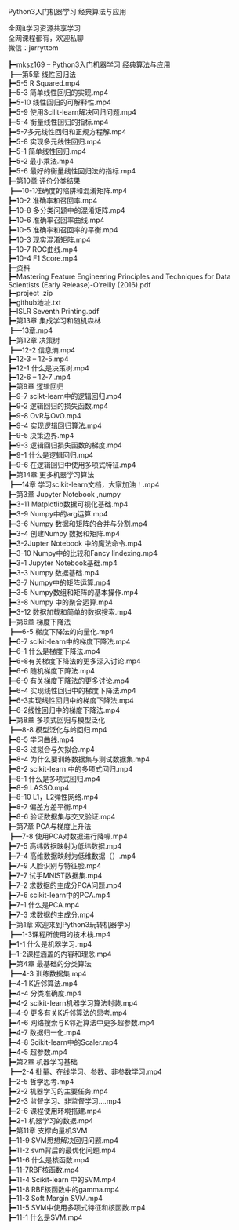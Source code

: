 Python3入门机器学习 经典算法与应用

全网it学习资源共享学习<br>全网课程都有，欢迎私聊<br>微信：jerryttom<br>

┣━mksz169 – Python3入门机器学习 经典算法与应用<br> ┣━第5章 线性回归法<br> ┣━5-5 R Squared.mp4<br> ┣━5-3 简单线性回归的实现.mp4<br> ┣━5-10 线性回归的可解释性.mp4<br> ┣━5-9 使用Scilit-learn解决回归问题.mp4<br> ┣━5-4 衡量线性回归的指标.mp4<br> ┣━5-7多元线性回归和正规方程解.mp4<br> ┣━5-8 实现多元线性回归.mp4<br> ┣━5-1 简单线性回归.mp4<br> ┣━5-2 最小乘法.mp4<br> ┣━5-6 最好的衡量线性回归法的指标.mp4<br> ┣━第10章 评价分类结果<br> ┣━10-1准确度的陷阱和混淆矩阵.mp4<br> ┣━10-2 准确率和召回率.mp4<br> ┣━10-8 多分类问题中的混淆矩阵.mp4<br> ┣━10-6 准确率召回率曲线.mp4<br> ┣━10-5 准确率和召回率的平衡.mp4<br> ┣━10-3 现实混淆矩阵.mp4<br> ┣━10-7 ROC曲线.mp4<br> ┣━10-4 F1 Score.mp4<br> ┣━资料<br> ┣━Mastering Feature Engineering Principles and Techniques for Data Scientists (Early Release)-O’reilly (2016).pdf<br> ┣━project .zip<br> ┣━github地址.txt<br> ┣━ISLR Seventh Printing.pdf<br> ┣━第13章 集成学习和随机森林<br> ┣━13章.mp4<br> ┣━第12章 决策树<br> ┣━12-2 信息熵.mp4<br> ┣━12-3 – 12-5.mp4<br> ┣━12-1 什么是决策树.mp4<br> ┣━12-6 – 12-7 .mp4<br> ┣━第9章 逻辑回归<br> ┣━9-7 scikt-learn中的逻辑回归.mp4<br> ┣━9-2 逻辑回归的损失函数.mp4<br> ┣━9-8 OvR与OvO.mp4<br> ┣━9-4 实现逻辑回归算法.mp4<br> ┣━9-5 决策边界.mp4<br> ┣━9-3 逻辑回归损失函数的梯度.mp4<br> ┣━9-1 什么是逻辑回归.mp4<br> ┣━9-6 在逻辑回归中使用多项式特征.mp4<br> ┣━第14章 更多机器学习算法<br> ┣━14章 学习scikit-learn文档，大家加油！.mp4<br> ┣━第3章 Jupyter Notebook ,numpy<br> ┣━3-11 Matplotlib数据可视化基础.mp4<br> ┣━3-9 Numpy中的arg运算.mp4<br> ┣━3-6 Numpy 数据和矩阵的合并与分割.mp4<br> ┣━3-4 创建Numpy 数据和矩阵.mp4<br> ┣━3-2Jupter Notebook 中的魔法命令.mp4<br> ┣━3-10 Numpy中的比较和Fancy lindexing.mp4<br> ┣━3-1 Jupyter Notebook基础.mp4<br> ┣━3-3 Numpy 数据基础.mp4<br> ┣━3-7 Numpy中的矩阵运算.mp4<br> ┣━3-5 Numpy数组和矩阵的基本操作.mp4<br> ┣━3-8 Numpy 中的聚合运算.mp4<br> ┣━3-12 数据加载和简单的数据搜索.mp4<br> ┣━第6章 梯度下降法<br> ┣━6-5 梯度下降法的向量化.mp4<br> ┣━6-7 scikit-learn中的梯度下降法.mp4<br> ┣━6-1 什么是梯度下降法.mp4<br> ┣━6-8有关梯度下降法的更多深入讨论.mp4<br> ┣━6-6 随机梯度下降法.mp4<br> ┣━6-9 有关梯度下降法的更多讨论.mp4<br> ┣━6-4 实现线性回归中的梯度下降法.mp4<br> ┣━6-3实现线性回归中的梯度下降法.mp4<br> ┣━6-2线性回归中的梯度下降法.mp4<br> ┣━第8章 多项式回归与模型泛化<br> ┣━8-8 模型泛化与岭回归.mp4<br> ┣━8-5 学习曲线.mp4<br> ┣━8-3 过拟合与欠拟合.mp4<br> ┣━8-4 为什么要训练数据集与测试数据集.mp4<br> ┣━8-2 scikit-learn 中的多项式回归.mp4<br> ┣━8-1 什么是多项式回归.mp4<br> ┣━8-9 LASSO.mp4<br> ┣━8-10 L1，L2弹性网络.mp4<br> ┣━8-7 偏差方差平衡.mp4<br> ┣━8-6 验证数据集与交叉验证.mp4<br> ┣━第7章 PCA与梯度上升法<br> ┣━7-8 使用PCA对数据进行降噪.mp4<br> ┣━7-5 高纬数据映射为低纬数据.mp4<br> ┣━7-4 高维数据映射为低维数据（）.mp4<br> ┣━7-9 人脸识别与特征脸.mp4<br> ┣━7-7 试手MNIST数据集.mp4<br> ┣━7-2 求数据的主成分PCA问题.mp4<br> ┣━7-6 scikit-learn中的PCA.mp4<br> ┣━7-1 什么是PCA.mp4<br> ┣━7-3 求数据的主成分.mp4<br> ┣━第1章 欢迎来到Python3玩转机器学习<br> ┣━1-3课程所使用的技术栈.mp4<br> ┣━1-1 什么是机器学习.mp4<br> ┣━1-2课程涵盖的内容和理念.mp4<br> ┣━第4章 最基础的分类算法<br> ┣━4-3 训练数据集.mp4<br> ┣━4-1 K近邻算法.mp4<br> ┣━4-4 分类准确度.mp4<br> ┣━4-2 scikit-learn机器学习算法封装.mp4<br> ┣━4-9 更多有关K近邻算法的思考.mp4<br> ┣━4-6 网络搜索与K邻近算法中更多超参数.mp4<br> ┣━4-7 数据归一化.mp4<br> ┣━4-8 Scikit-learn中的Scaler.mp4<br> ┣━4-5 超参数.mp4<br> ┣━第2章 机器学习基础<br> ┣━2-4 批量、在线学习、参数、非参数学习.mp4<br> ┣━2-5 哲学思考.mp4<br> ┣━2-2 机器学习的主要任务.mp4<br> ┣━2-3 监督学习、非监督学习….mp4<br> ┣━2-6 课程使用环境搭建.mp4<br> ┣━2-1 机器学习的数据.mp4<br> ┣━第11章 支撑向量机SVM<br> ┣━11-9 SVM思想解决回归问题.mp4<br> ┣━11-2 svm背后的最优化问题.mp4<br> ┣━11-6 什么是核函数.mp4<br> ┣━11-7RBF核函数.mp4<br> ┣━11-4 Scikit-learn 中的SVM.mp4<br> ┣━11-8 RBF核函数中的gamma.mp4<br> ┣━11-3 Soft Margin SVM.mp4<br> ┣━11-5 SVM中使用多项式特征和核函数.mp4<br> ┣━11-1 什么是SVM.mp4